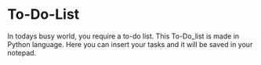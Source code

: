 # To-Do-List
In todays busy world, you require a to-do list. This To-Do_list is made in Python language. Here you can insert your tasks and it will be saved in your notepad. 
